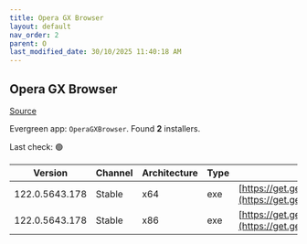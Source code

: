 ```yaml
---
title: Opera GX Browser
layout: default
nav_order: 2
parent: O
last_modified_date: 30/10/2025 11:40:18 AM
---
```


## Opera GX Browser

[Source](https://www.opera.com/gx)

Evergreen app: `OperaGXBrowser`. Found **2** installers.

Last check: 🟢

| Version        | Channel | Architecture | Type | URI                                                                                                                                                                                                |
| -------------- | ------- | ------------ | ---- | -------------------------------------------------------------------------------------------------------------------------------------------------------------------------------------------------- |
| 122.0.5643.178 | Stable  | x64          | exe  | [https://get.geo.opera.com/pub/opera_gx/122.0.5643.178/win/Opera_GX_122.0.5643.178_Setup_x64.exe](https://get.geo.opera.com/pub/opera_gx/122.0.5643.178/win/Opera_GX_122.0.5643.178_Setup_x64.exe) |
| 122.0.5643.178 | Stable  | x86          | exe  | [https://get.geo.opera.com/pub/opera_gx/122.0.5643.178/win/Opera_GX_122.0.5643.178_Setup.exe](https://get.geo.opera.com/pub/opera_gx/122.0.5643.178/win/Opera_GX_122.0.5643.178_Setup.exe)         |
